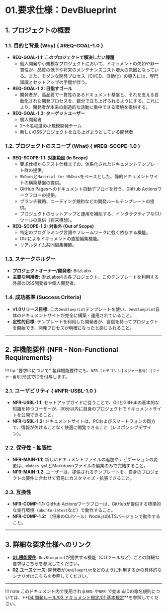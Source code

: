 # 01.要求仕様：DevBlueprint

## 1. プロジェクトの概要

### 1.1. 目的と背景 (Why) { #REQ-GOAL-1.0 }

- **REQ-GOAL-1.1: このプロジェクトで解決したい課題**
  - 個人開発や小規模なプロジェクトにおいて、ドキュメントの欠如や非一貫性が、品質の低下や将来のメンテナンスコスト増大の原因となっている。また、モダンな開発プロセス（CI/CD、自動化）の導入には、専門知識とセットアップの手間が伴う。
- **REQ-GOAL-1.2: 目指すゴール**
  - 開発者が、高品質で一貫性のあるドキュメント基盤と、それを支える自動化された開発プロセスを、数分で立ち上げられるようにする。これにより、開発者が本来の創造的な活動に集中できる環境を提供する。
- **REQ-GOAL-1.3: ターゲットユーザー**
  - 個人開発者
  - 2〜5名程度の小規模開発チーム
  - 新しいOSSプロジェクトを立ち上げようとしている開発者

### 1.2. プロジェクトのスコープ (What) { #REQ-SCOPE-1.0 }

- **REQ-SCOPE-1.1: 対象範囲 (In Scope)**
  - 要求仕様からテスト仕様までの、体系化されたドキュメントテンプレート群の提供。
  - `MkDocs`と`Material for MkDocs`をベースとした、静的ドキュメントサイトの構築基盤の提供。
  - GitHub Pagesへのドキュメント自動デプロイを行う、GitHub
    Actionsワークフローの提供。
  - ブランチ戦略、コーディング規約などの開発ルールテンプレートの提供。
  - プロジェクトのセットアップと運用を補助する、インタラクティブなCLIツールの提供（将来構想）。
- **REQ-SCOPE-1.2: 対象外 (Out of Scope)**
  - 特定のプログラミング言語やフレームワークに強く依存する機能。
  - GUIによるドキュメントの直接編集機能。
  - リアルタイム共同編集機能。

### 1.3. ステークホルダー

- **プロジェクトオーナー/開発者:** BitzLabs
- **主要な利用者:**
  BitzLabs内の各プロジェクト、このテンプレートを利用する外部のOSS開発者や個人開発者。

### 1.4. 成功基準 (Success Criteria)

- **v1.0リリース目標:**
  この`DevBlueprint`テンプレートを使い、`DevBlueprint`自体のドキュメントサイトが完全に構築・運用されていること。
- **定性的目標:**
  テンプレートを利用した開発者が、自信を持ってプロジェクトを開始でき、開発プロセスが明確になったと感じられること。

---

## 2. 非機能要件 (NFR - Non-Functional Requirements)

!!! tip
"要求IDについて" 各非機能要件にも、`NFR-[カテゴリ]-[メジャー番号].[マイナー番号]`形式でIDを付与します。

### 2.1. ユーザビリティ { #NFR-USBL-1.0 }

- **NFR-USBL-1.1:**
  セットアップガイドに従うことで、GitとGitHubの基本的な知識を持つユーザーが、30分以内に自身のプロジェクトでドキュメントサイトを公開できること。
- **NFR-USBL-1.2:**
  ドキュメントサイトは、PCおよびスマートフォンの両方で、情報が欠けることなく快適に閲覧できること（レスポンシブデザイン）。

### 2.2. 保守性・拡張性 <a id="NFR-MAIN-1.0"></a>

- **NFR-MAIN-1.1:**
  新しいドキュメントファイルの追加やナビゲーションの変更は、`mkdocs.yml`とMarkdownファイルの編集のみで完結すること。
- **NFR-MAIN-1.2:**
  ユーザーは、提供されるテンプレートを、自身のプロジェクトの要件に合わせて容易にカスタマイズ・拡張できること。

### 2.3. 互換性 <a id="NFR-COMP-1.0"></a>

- **NFR-COMP-1.1:** GitHub
  Actionsワークフローは、GitHubが提供する標準的な実行環境（`ubuntu-latest`など）で動作すること。
- **NFR-COMP-1.2:** （将来のCLIツール）Node.jsのLTSバージョンで動作すること。

---

## 3. 詳細な要求仕様へのリンク

- **[01.機能要件](./01_機能要件/README.md):**
  `DevBlueprint`が提供する機能（CLIツールなど）ごとの詳細な要求はこちらを参照してください。
- **[02.ユースケース](./02_ユースケース/README.md):**
  開発者が`DevBlueprint`をどのように利用するかの具体的なシナリオはこちらを参照してください。

---

!!! note
このドキュメント内で使用される`REQ-`や`NFR-`で始まるIDの命名規則については、**[04.開発ルール/03.ドキュメント規定/01.基本規定](../04_開発ルール/03_ドキュメント規定/01_基本規定.md)**を参照してください。
